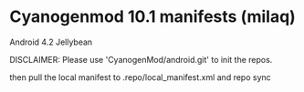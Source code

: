 Cyanogenmod 10.1 manifests (milaq)
================================

Android 4.2 Jellybean

DISCLAIMER: Please use 'CyanogenMod/android.git' to init the repos.

then pull the local manifest to .repo/local_manifest.xml and repo sync
